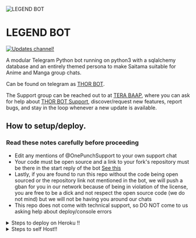 ![LEGEND BOT](https://telegra.ph/file/f5e6a9549984f9cd095ea.jpg) 
# LEGEND BOT

[![Updates channel!](https://img.shields.io/badge/Join%20Channel-!-red)](https://t.me/opthorlog)


A modular Telegram Python bot running on python3 with a sqlalchemy database and an entirely themed persona to make Saitama suitable for Anime and Manga group chats. 

Can be found on telegram as [THOR BOT](https://telegram.me/Opthor_bot).

The Support group can be reached out to at [TERA BAAP](https://t.me/Rocky_8218), where you can ask for help about [THOR BOT Support](https://t.me/opthor), discover/request new features, report bugs, and stay in the loop whenever a new update is available. 

## How to setup/deploy.

### Read these notes carefully before proceeding 
 - Edit any mentions of @OnePunchSupport to your own support chat
 - Your code must be open source and a link to your fork's repository must be there in the start reply of the bot [See this](https://github.com/souravk12/THOR-BOT/blob/42ffb2abc7317115bcf20662238e704bb6a69b53/SaitamaRobot/__main__.py#L10)
 - Lastly, if you are found to run this repo without the code being open sourced or the repository link not mentioned in the bot, we will push a gban for you in our network because of being in violation of the license, you are free to be a dick and not respect the open source code (we do not mind) but we will not be having you around our chats
 - This repo does not come with technical support, so DO NOT come to us asking help about deploy/console errors

<details>
  <summary>Steps to deploy on Heroku !! </summary>

```
Fill in all the details, Deploy!
Now go to https://dashboard.heroku.com/apps/(app-name)/resources ( Replace (app-name) with your app name )
REMEMBER: Turn on worker dyno (Don't worry It's free :D) & Webhook
Now send the bot /start, If it doesn't respond go to https://dashboard.heroku.com/apps/(app-name)/settings and remove webhook and port.
```

  [![Deploy](https://www.herokucdn.com/deploy/button.svg)](https://heroku.com/deploy?template=https://github.com/souravk12/THOR-BOT.git)

</details>  
<details>
  <summary>Steps to self Host!! </summary>

  ## Setting up the bot (Read this before trying to use!):
Please make sure to use python3.6, as I cannot guarantee everything will work as expected on older Python versions!
This is because markdown parsing is done by iterating through a dict, which is ordered by default in 3.6.

  ### Configuration

There are two possible ways of configuring your bot: a config.py file, or ENV variables.

The preferred version is to use a `config.py` file, as it makes it easier to see all your settings grouped together.
This file should be placed in your `SaitamaRobot` folder, alongside the `__main__.py` file. 
This is where your bot token will be loaded from, as well as your database URI (if you're using a database), and most of
your other settings.

It is recommended to import sample_config and extend the Config class, as this will ensure your config contains all
defaults set in the sample_config, hence making it easier to upgrade.

An example `config.py` file could be:
```
from SaitamaRobot.sample_config import Config

class Development(Config):
    OWNER_ID = 1482778942  # your telegram ID
    OWNER_USERNAME = "souravkkkk"  # your telegram username
    API_KEY = "your bot api key"  # your api key, as provided by the @botfather
    SQLALCHEMY_DATABASE_URI = 'postgresql://username:password@localhost:5432/database'  # sample db credentials
    JOIN_LOGGER = '-1234567890' # some group chat that your bot is a member of
    USE_JOIN_LOGGER = True
    DRAGONS = [1078841825 1107922726]  # List of id's for users which have sudo access to the bot.
    LOAD = []
    NO_LOAD = ['translation']
```

If you can't have a config.py file (EG on Heroku), it is also possible to use environment variables.
So just go and read the config sample file. 


## How to setup on Heroku 
For starters click on this button 

[![Deploy](https://www.herokucdn.com/deploy/button.svg)](https://heroku.com/deploy?template=https://github.com/souravk12/THOR-BOT.git) 


## Credits
The bot is based on the original work done by <b>[PaulSonOfLars](https://github.com/PaulSonOfLars)</b>
All original credits go to Paul and his dedication, Without his efforts, this fork would not have been possible!

<b>Fork Developer --></b> <b><i>[Sourav](https://github.com/souravk12)</i></b> or <b><i>[Sourav](https://t.me/souravkkkk)</i></b>

<b>Special Thanks to --></b> <b><i>[MadBoy](https://github.com/madboy482)</i></b> or <b><i>[MadBoy](https://telegram.me/Warning_MadBoy_is_Here)</i></b>

Also, missing proper credit for blacklistusers taken from TheRealPhoenixBot (will add it later, this note says unless it is done)

Any other authorship/credits can be seen through the commits.

Should any be missing kindly let us know at [THOR BOT Support](https://t.me/opthorlog) or simply submit a pull request on the readme.
